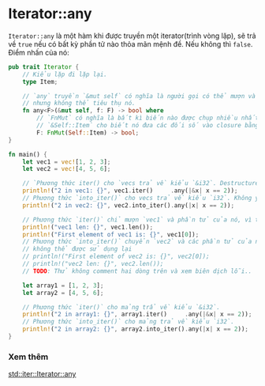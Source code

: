 # Iterator::any

`Iterator::any` là một hàm khi được truyền một iterator(trình vòng lặp), sẽ trả về `true` nếu có bất kỳ phần tử nào thỏa mãn mệnh đề. Nếu không thì `false`. Điểm nhấn của nó: 

```rust
pub trait Iterator {
    // Kiểu lặp đi lặp lại.
    type Item;

    // `any` truyền `&mut self` có nghĩa là người gọi có thể mượn và sửa đổi giá trị,
    // nhưng không thể tiêu thụ nó.
    fn any<F>(&mut self, f: F) -> bool where
        // `FnMut` có nghĩa là bất kì biến nào được chụp nhiều nhất có thể được sửa đổi, không được sử dụng. 
        // `&Self::Item` cho biết nó đưa các đối số vào closure bằng giá trị.
        F: FnMut(Self::Item) -> bool;
}
```
```rust
fn main() {
    let vec1 = vec![1, 2, 3];
    let vec2 = vec![4, 5, 6];

    // `Phương thức iter() cho `vecs trả về kiểu `&i32`. Destructure thành `i32`.
    println!("2 in vec1: {}", vec1.iter()     .any(|&x| x == 2));
    // Phương thức `into_iter()` cho vecs trả về kiểu `i32`. Không yêu cầu Destructure.
    println!("2 in vec2: {}", vec2.into_iter().any(|x| x == 2));

    // Phương thức `iter()` chỉ mượn `vec1` và phần tử của nó, vì thế họ có thể sử dụng lại.
    println!("vec1 len: {}", vec1.len());
    println!("First element of vec1 is: {}", vec1[0]);
    // Phương thức `into_iter()` chuyển `vec2` và các phần tử của nó, vì thế chúng 
    // không thể được sử dụng lại
    // println!("First element of vec2 is: {}", vec2[0]);
    // println!("vec2 len: {}", vec2.len());
    // TODO: Thử không comment hai dòng trên và xem biên dịch lỗi..

    let array1 = [1, 2, 3];
    let array2 = [4, 5, 6];

    // Phương thức `iter()` cho mảng trẩ về kiểu `&i32`.
    println!("2 in array1: {}", array1.iter()     .any(|&x| x == 2));
    // Phương thức `into_iter()` cho mảng trả về kiểu `i32`.
    println!("2 in array2: {}", array2.into_iter().any(|x| x == 2));
}
```
### Xem thêm
[std::iter::Iterator::any](https://doc.rust-lang.org/std/iter/trait.Iterator.html#method.any)